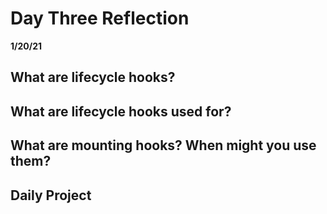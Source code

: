 # Day Three Reflection
__1/20/21__

## What are lifecycle hooks?


## What are lifecycle hooks used for? 


## What are mounting hooks? When might you use them?


## Daily Project 